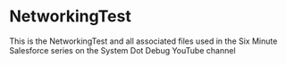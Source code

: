 # NetworkingTest
This is the NetworkingTest and all associated files used in the Six Minute Salesforce series on the System Dot Debug YouTube channel
